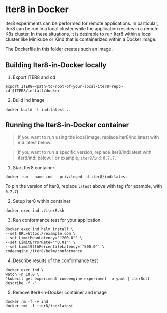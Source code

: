 # Iter8 in Docker

Iter8 experiments can be performed for remote applications. In particular, Iter8 can be run in a local cluster while the application resides in a remote K8s cluster. In these situations, it is desirable to run Iter8 within a local cluster like Minikube or Kind that is containerized within a Docker image.

The Dockerfile in this folder creates such an image.

## Building Iter8-in-Docker locally

1. Export ITER8 and cd
```shell
export ITER8=<path-to-root-of-your-local-iter8-repo>
cd $ITER8/install/docker
```

2. Build ind image
```shell
docker build -t ind:latest .
```

## Running the Iter8-in-Docker container

> If you want to run using the local image, replace iter8/ind:latest with ind:latest below.

> If  you want to run a specific version, replace iter8/ind:latest with iter8/ind:<tag> below. For example, `iter8/ind:0.7.7`.

1. Start Iter8 container
```shell
docker run --name ind --privileged -d iter8/ind:latest
```
To pin the version of Iter8, replace `latest` above with tag (for example, with `0.7.7`)

2. Setup Iter8 within container
```shell
docker exec ind ./iter8.sh
```

3. Run conformance test for your application
```shell
docker exec ind helm install \
--set URL=https://example.com \
--set LimitMeanLatency='"200.0"' \
--set LimitErrorRate='"0.01"' \
--set Limit95thPercentileLatency='"500.0"' \
codeengine /iter8/helm/conformance
```

4. Describe results of the conformance test
```shell
docker exec ind \
watch -n 10.0 \
"kubectl get experiment codeengine-experiment -o yaml | iter8ctl describe -f -"
```

5. Remove Iter8-in-Docker container and image
```shell
docker rm -f -v ind
docker rmi -f iter8/ind:latest
```